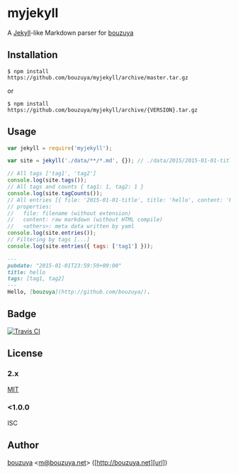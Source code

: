 # myjekyll

A [Jekyll](http://jekyllrb.com/)-like Markdown parser for [bouzuya](https://github.com/bouzuya/)

## Installation

    $ npm install https://github.com/bouzuya/myjekyll/archive/master.tar.gz

or

    $ npm install https://github.com/bouzuya/myjekyll/archive/{VERSION}.tar.gz

## Usage

```javascript
var jekyll = require('myjekyll');

var site = jekyll('./data/**/*.md', {}); // ./data/2015/2015-01-01-title.md

// All tags ['tag1', 'tag2']
console.log(site.tags());
// All tags and counts { tag1: 1, tag2: 1 }
console.log(site.tagCounts());
// All entries [{ file: '2015-01-01-title', title: 'hello', content: 'Hel ... }]
// properties:
//   file: filename (without extension)
//   content: raw markdown (without HTML compile)
//   <others>: meta data written by yaml
console.log(site.entries());
// Filtering by tags [...]
console.log(site.entries({ tags: ['tag1'] }));
```

```markdown
---
pubdate: "2015-01-01T23:59:59+09:00"
title: hello
tags: [tag1, tag2]
---
Hello, [bouzuya](http://github.com/bouzuya/).
```

## Badge

[![Travis CI][travisci-badge-url]][travisci-url]

[travisci-badge-url]: https://travis-ci.org/bouzuya/myjekyll.svg?branch=master
[travisci-url]: https://travis-ci.org/bouzuya/myjekyll

## License

### 2.x

[MIT](LICENSE)

### <1.0.0

ISC

## Author

[bouzuya][user] &lt;[m@bouzuya.net][email]&gt; ([http://bouzuya.net][url])

[user]: https://github.com/bouzuya
[email]: mailto:m@bouzuya.net
[url]: http://bouzuya.net
